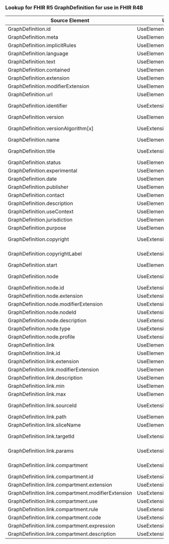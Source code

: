 ### Lookup for FHIR R5 GraphDefinition for use in FHIR R4B

| Source Element | Usage | Target |
| -------------- | ----- | ------ |
| GraphDefinition.id | UseElementRenamed | GraphDefinition.id |
| GraphDefinition.meta | UseElementRenamed | GraphDefinition.meta |
| GraphDefinition.implicitRules | UseElementRenamed | GraphDefinition.implicitRules |
| GraphDefinition.language | UseElementRenamed | GraphDefinition.language |
| GraphDefinition.text | UseElementRenamed | GraphDefinition.text |
| GraphDefinition.contained | UseElementRenamed | GraphDefinition.contained |
| GraphDefinition.extension | UseElementRenamed | GraphDefinition.extension |
| GraphDefinition.modifierExtension | UseElementRenamed | GraphDefinition.modifierExtension |
| GraphDefinition.url | UseElementRenamed | GraphDefinition.url |
| GraphDefinition.identifier | UseExtension | http://hl7.org/fhir/5.0/StructureDefinition/extension-GraphDefinition.identifier |
| GraphDefinition.version | UseElementRenamed | GraphDefinition.version |
| GraphDefinition.versionAlgorithm[x] | UseExtension | http://hl7.org/fhir/5.0/StructureDefinition/extension-GraphDefinition.versionAlgorithm |
| GraphDefinition.name | UseElementRenamed | GraphDefinition.name |
| GraphDefinition.title | UseExtension | http://hl7.org/fhir/5.0/StructureDefinition/extension-GraphDefinition.title |
| GraphDefinition.status | UseElementRenamed | GraphDefinition.status |
| GraphDefinition.experimental | UseElementRenamed | GraphDefinition.experimental |
| GraphDefinition.date | UseElementRenamed | GraphDefinition.date |
| GraphDefinition.publisher | UseElementRenamed | GraphDefinition.publisher |
| GraphDefinition.contact | UseElementRenamed | GraphDefinition.contact |
| GraphDefinition.description | UseElementRenamed | GraphDefinition.description |
| GraphDefinition.useContext | UseElementRenamed | GraphDefinition.useContext |
| GraphDefinition.jurisdiction | UseElementRenamed | GraphDefinition.jurisdiction |
| GraphDefinition.purpose | UseElementRenamed | GraphDefinition.purpose |
| GraphDefinition.copyright | UseExtension | http://hl7.org/fhir/5.0/StructureDefinition/extension-GraphDefinition.copyright |
| GraphDefinition.copyrightLabel | UseExtension | http://hl7.org/fhir/5.0/StructureDefinition/extension-GraphDefinition.copyrightLabel |
| GraphDefinition.start | UseElementRenamed | GraphDefinition.start |
| GraphDefinition.node | UseExtension | http://hl7.org/fhir/5.0/StructureDefinition/extension-GraphDefinition.node |
| GraphDefinition.node.id | UseExtensionFromAncestor | - |
| GraphDefinition.node.extension | UseExtensionFromAncestor | - |
| GraphDefinition.node.modifierExtension | UseExtensionFromAncestor | - |
| GraphDefinition.node.nodeId | UseExtensionFromAncestor | - |
| GraphDefinition.node.description | UseExtensionFromAncestor | - |
| GraphDefinition.node.type | UseExtensionFromAncestor | - |
| GraphDefinition.node.profile | UseExtensionFromAncestor | - |
| GraphDefinition.link | UseElementRenamed | GraphDefinition.link |
| GraphDefinition.link.id | UseElementRenamed | GraphDefinition.link.id |
| GraphDefinition.link.extension | UseElementRenamed | GraphDefinition.link.extension |
| GraphDefinition.link.modifierExtension | UseElementRenamed | GraphDefinition.link.modifierExtension |
| GraphDefinition.link.description | UseElementRenamed | GraphDefinition.link.description |
| GraphDefinition.link.min | UseElementRenamed | GraphDefinition.link.min |
| GraphDefinition.link.max | UseElementRenamed | GraphDefinition.link.max |
| GraphDefinition.link.sourceId | UseExtension | http://hl7.org/fhir/5.0/StructureDefinition/extension-GraphDefinition.link.sourceId |
| GraphDefinition.link.path | UseElementRenamed | GraphDefinition.link.path |
| GraphDefinition.link.sliceName | UseElementRenamed | GraphDefinition.link.sliceName |
| GraphDefinition.link.targetId | UseExtension | http://hl7.org/fhir/5.0/StructureDefinition/extension-GraphDefinition.link.targetId |
| GraphDefinition.link.params | UseExtension | http://hl7.org/fhir/5.0/StructureDefinition/extension-GraphDefinition.link.params |
| GraphDefinition.link.compartment | UseExtension | http://hl7.org/fhir/5.0/StructureDefinition/extension-GraphDefinition.link.compartment |
| GraphDefinition.link.compartment.id | UseExtensionFromAncestor | - |
| GraphDefinition.link.compartment.extension | UseExtensionFromAncestor | - |
| GraphDefinition.link.compartment.modifierExtension | UseExtensionFromAncestor | - |
| GraphDefinition.link.compartment.use | UseExtensionFromAncestor | - |
| GraphDefinition.link.compartment.rule | UseExtensionFromAncestor | - |
| GraphDefinition.link.compartment.code | UseExtensionFromAncestor | - |
| GraphDefinition.link.compartment.expression | UseExtensionFromAncestor | - |
| GraphDefinition.link.compartment.description | UseExtensionFromAncestor | - |

